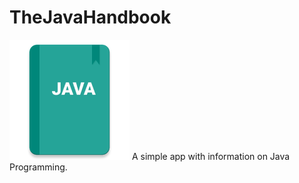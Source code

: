 # TheJavaHandbook
![App icon](https://raw.githubusercontent.com/richiksc/TheJavaHandbook/master/app/src/main/res/mipmap-xxxhdpi/ic_launcher.png) A simple app with information on Java Programming.
